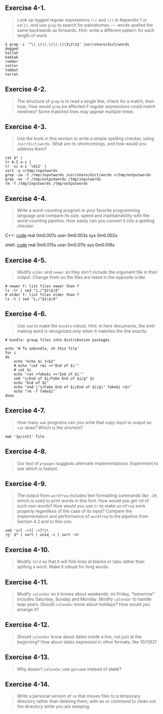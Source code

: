 ## Exercise 4-1.
> Look up tagged regular expressions `(\(` and `\))` in Appendix 1 or `ed(1)`, and use `grep` to search for palindromes --- words spelled the same backwards as forwards. Hint: write a different pattern for each length of word.
```
$ grep -i '^\(.\)\(.\)\(.\)\3\2\1$' /usr/share/dict/words
degged
hallah
kakkak
redder
retter
tebbet
terret
```

## Exercise 4-2.
> The structure of `grep` is to read a single line, check for a match, then loop. How would `grep` be affected if regular expressions could match newlines?
Some matched lines may appear multiple times.

## Exercise 4-3.
> Use the tools in this section to write a simple spelling checker, using `/usr/dict/words`. What are its shortcomings, and how would you address them?
```
cat $* |
tr A-Z a-z |
tr -sc a-z '\012' |
sort -u >/tmp/inputwords
grep -iw -f /tmp/inputwords /usr/share/dict/words >/tmp/outputwords
grep -wv -f /tmp/outputwords /tmp/inputwords  
rm -f /tmp/inputwords /tmp/outputwords
```

## Exercise 4-4.
> Write a word-counting program in your favorite programming language and compare its size, speed and maintainability with the word-counting pipeline. How easily can you convert it into a spelling checker.

C++: [code](/wc.app)
real	0m0.007s
user	0m0.003s
sys	0m0.002s

shell: [code](/wc)
real	0m0.015s
user	0m0.011s
sys	0m0.016s

## Exercise 4-5.
> Modify `older` and `newer` so they don't include the argument file in their output. Change them so the files are listed in the opposite order.
```
# newer f: list files newer than f
ls -tr | sed "1,/^$1\$/d"
# older f: list files older than f
ls -t | sed "1,/^$1\$/d"
```

## Exercise 4-6.
> Use `sed` to make the `bundle` robust. Hint: in here documents, the end-making word is recognized only when it matches the line exactly.
```
# bundle: group files into distribution packages

echo '# To unbundle, sh this file'
for i
do
    echo "echo $i 1<&2"
    # echo "cat >$i <<'End of $i'"
    # cat $i
    echo "cat >fake$i <<'End of $i'"
    sed "s/End of $i/Fake End of $i/g" $i
    echo "End of $i"
    echo "sed \"s/Fake End of $i/End of $i/g\" fake$i >$i"
    echo "rm -f fake$i"
done
```

## Exercise 4-7.
> How many `awk` programs can you write that copy input to output as `cat` does? Which is the shortest?
```
awk '{print}' file
```

## Exercise 4-8.
> Our test of `prpages` suggests alternate implementations. Experiment to see which is fastest.

## Exercise 4-9.
> The output from `wordfreq` includes text formatting commands like `.CM`, which is used to print words in this font. How would you get rid of such non-words? How would you use `tr` to make `wordfreq` work properly regardless of the case of its input? Compare the implementation and performance of `wordfreq` to the pipeline from Section 4.2 and to this one:
```
sed 's/[ ->][ ->]*/\
/g' $* | sort | uniq -c | sort -nr
```

## Exercise 4-10.
> Modify `fold` so that it will fold lines at blanks or tabs rather than spliting a word. Make it robust for long words.

## Exercise 4-11.
> Modify `calendar` so it knows about weekends: on Friday, "tomorrow" includes Saturday, Sunday and Monday. Modify `calendar` to handle leap years. Should `calendar` know about holidays? How would you arrange it?

## Exercise 4-12.
> Should `calendar` know about dates inside a line, not just at the beginning? How about dates expressed in other formats, like 10/1/83?

## Exercise 4-13.
> Why doesn't `calendar` use `getname` instead of `$NAME`?

## Exercise 4-14.
> Write a personal version of `rm` that moves files to a temporary directory rather than deleting them, with an `at` command to clean out the directory while you are sleeping.
